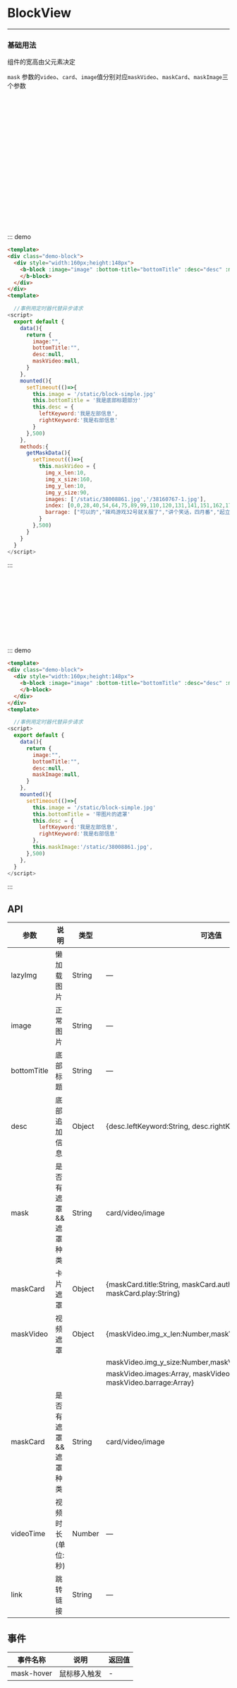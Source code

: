 # BlockView
----
### 基础用法
组件的宽高由父元素决定

```mask``` 参数的```video```、```card```、```image```值分别对应```maskVideo```、```maskCard```、```maskImage```三个参数

<div class="demo-block">
  <div style="width:160px;height:148px">
    <b-block :image="image" :bottom-title="bottomTitle" :desc="desc" :mask="card" :mask-card="maskCard" :lazyImg="'/static/lazy.png'">
    </b-block>
  </div>
</div>


<script>
  export default {
    data(){
      return {
        image:"",
        bottomTitle:"",
        desc:null,
        maskCard:null,
        maskVideo:null,
        maskImage:'',
        card:'card',
        video:'video',
        image:'image',
      }
    },
    mounted(){
      setTimeout(()=>{
        this.image = '/static/block-simple.jpg'
        this.bottomTitle = '鼠标移入后是遮罩和视频信息效果'
        this.desc = {
          leftKeyword:'我是左部信息',
          rightKeyword:'我是右部信息'
        }
        this.maskCard = {
          title: '此处为标题',
          author: '作者',
          play: '杂项'
        }
        this.maskImage = '/static/38008861.jpg'
      },500)
    },
    methods:{
      getMaskData(){
        setTimeout(()=>{
          this.maskVideo = {
            img_x_len:10,
            img_x_size:160,
            img_y_len:10,
            img_y_size:90,
            images: ['/static/38008861.jpg'],
            index: [0,0,28,40,54,64,75,89,99,110,120,131,141,151,162,173,183,193,203,214,224,235,246,257,267,277,287,303,309,346,358,369,386,397,403,427,438,448,459,469,480,490,501,511,521,531,543,553,567,574,585,595,605,615,650,663,674,686,699,710,725,737,747,755,768,778,785],
            barrage: ["可以的","辣鸡游戏32号就关服了","讲个笑话，四月番","起立！","5月5日马克思诞辰","你指尖跃动的电光，是我此生不变的信仰唯我超电磁炮永世长存","敬礼！！！","嗷嗷","姐姐大人生日快乐","110吗？还是那个人！","敬礼！","傲嗷","B站很多新用户的涌入，过去的好视频翻出来炒炒冷饭增加下粘度还是可取的","zzzzzzzz","zzzzzzzzzzzzzzzzz","恭喜忽悠 表白崔崔","敬礼！！！","俺妹的bgm果然好听","敬礼！！！敬礼！！！","啧"]
          }
        },500)
      }
    }
  }
</script>


<div class="demo-block">
  <div style="width:160px;height:148px">
    <b-block :image="image" :bottom-title="bottomTitle" :desc="desc" :mask="video" :mask-video="maskVideo" @mask-hover="getMaskData">
    </b-block>
  </div>
</div>

::: demo
```html
<template>
<div class="demo-block">
  <div style="width:160px;height:148px">
    <b-block :image="image" :bottom-title="bottomTitle" :desc="desc" :mask="video" :mask-video="maskVideo" @mask-hover="getMaskData">
    </b-block>
  </div>
</div>
<template>
```
```javascript
  //事例用定时器代替异步请求
<script>
  export default {
    data(){
      return {
        image:"",
        bottomTitle:"",
        desc:null,
        maskVideo:null,
      }
    },
    mounted(){
      setTimeout(()=>{
        this.image = '/static/block-simple.jpg'
        this.bottomTitle = '我是底部标题部分'
        this.desc = {
          leftKeyword:'我是左部信息',
          rightKeyword:'我是右部信息'
        }
      },500)
    },
    methods:{
      getMaskData(){
        setTimeout(()=>{
          this.maskVideo = {
            img_x_len:10,
            img_x_size:160,
            img_y_len:10,
            img_y_size:90,
            images: ['/static/38008861.jpg','/38160767-1.jpg'],
            index: [0,0,28,40,54,64,75,89,99,110,120,131,141,151,162,173,183,193,203,214,224,235,246,257,267,277,287,303,309,346,358,369,386,397,403,427,438,448,459,469,480,490,501,511,521,531,543,553,567,574,585,595,605,615,650,663,674,686,699,710,725,737,747,755,768,778,785,798,804,814,825,835,846,856,868,877,889,898,909,919,933,940,955,965,987,997,1020,1030,1035,1042,1052,1061,1066,1073,1079,1088,1096,1103,1109,1118,1147,1171,1206,1255,1297,1339],
            barrage: ["可以的","辣鸡游戏32号就关服了","讲个笑话，四月番","起立！","5月5日马克思诞辰","你指尖跃动的电光，是我此生不变的信仰唯我超电磁炮永世长存","敬礼！！！","嗷嗷","姐姐大人生日快乐","110吗？还是那个人！","敬礼！","傲嗷","B站很多新用户的涌入，过去的好视频翻出来炒炒冷饭增加下粘度还是可取的","zzzzzzzz","zzzzzzzzzzzzzzzzz","恭喜忽悠 表白崔崔","敬礼！！！","俺妹的bgm果然好听","敬礼！！！敬礼！！！","啧"]
          }
        },500)
      }
    }
  }
</script>
```
:::

<div class="demo-block">
  <div style="width:160px;height:148px">
    <b-block :image="image" :bottom-title="bottomTitle" :desc="desc" :mask="image" :mask-image="maskImage">
    </b-block>
  </div>
</div>

::: demo
```html
<template>
<div class="demo-block">
  <div style="width:160px;height:148px">
    <b-block :image="image" :bottom-title="bottomTitle" :desc="desc" :mask="'image'" :mask-image="maskImage">
    </b-block>
  </div>
</div>
<template>
```
```javascript
  //事例用定时器代替异步请求
<script>
  export default {
    data(){
      return {
        image:"",
        bottomTitle:"",
        desc:null,
        maskImage:null,
      }
    },
    mounted(){
      setTimeout(()=>{
        this.image = '/static/block-simple.jpg'
        this.bottomTitle = '带图片的遮罩'
        this.desc = {
          leftKeyword:'我是左部信息',
          rightKeyword:'我是右部信息'
        },
        this.maskImage:'/static/38008861.jpg',
      },500)
    },
  }
</script>
```
:::


## API

| 参数      | 说明          | 类型      | 可选值                      | 默认值       |
|---------- |-------------- |---------- |-------------------------  |------------- |
| lazyImg | 懒加载图片 | String | — | /static/block-simple.jpg |
| image | 正常图片 | String | — | — |
| bottomTitle | 底部标题 | String | — | — |
| desc | 底部追加信息 | Object | {desc.leftKeyword:String, desc.rightKeyword:String}  | — |
| mask | 是否有遮罩&&遮罩种类 | String | card/video/image  | — |
| maskCard | 卡片遮罩 | Object |  {maskCard.title:String, maskCard.author:String, maskCard.play:String} | — |
| maskVideo | 视频遮罩 | Object | {maskVideo.img_x_len:Number,maskVideo.img_x_size:Number,  | — |
|  |  |  | maskVideo.img_y_size:Number,maskVideo.img_y_len:Number, | — |
|  |  |  | maskVideo.images:Array, maskVideo.index:Array, maskVideo.barrage:Array} | — |
| maskCard | 是否有遮罩&&遮罩种类 | String | card/video/image  | — |
| videoTime | 视频时长(单位:秒) | Number |  — | — |
| link | 跳转链接 | String | — | — |


## 事件

| 事件名称      | 说明          | 返回值  |
|---------- |-------------- |---------- |
| mask-hover | 鼠标移入触发 | - |